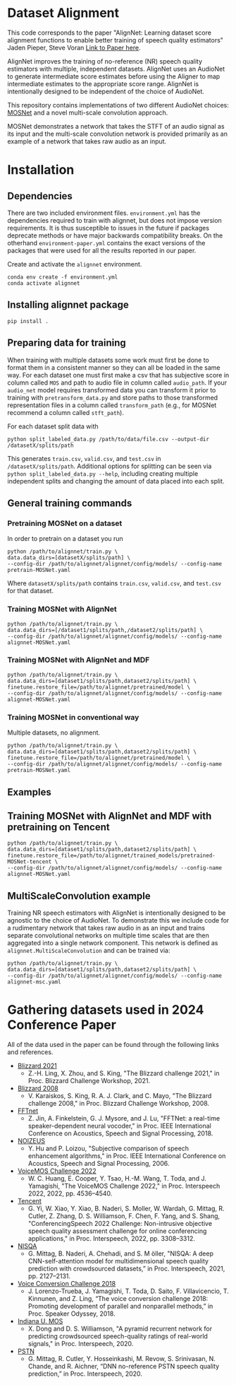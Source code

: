 # Dataset Alignment
This code corresponds to the paper "AlignNet: Learning dataset score alignment functions to enable better training of speech quality estimators" Jaden Pieper, Steve Voran [Link to Paper here](XXX).

AlignNet improves the training of no-reference (NR) speech quality estimators with multiple, independent datasets. AlignNet uses an AudioNet to generate intermediate score estimates before using the Aligner to map intermediate estimates to the appropriate score range.
AlignNet is intentionally designed to be independent of the choice of AudioNet.

This repository contains implementations of two different AudioNet choices: [MOSNet](https://arxiv.org/abs/1904.08352) and a novel multi-scale convolution approach. 

MOSNet demonstrates a network that takes the STFT of an audio signal as its input and the multi-scale convolution network is provided primarily as an example of a network that takes raw audio as an input.

# Installation
## Dependencies
There are two included environment files. `environment.yml` has the dependencies required to train with alignnet, but does not impose version requirements. It is thus susceptible to issues in the future if packages deprecate methods or have major backwards compatibility breaks. On the otherhand `environment-paper.yml` contains the exact versions of the packages that were used for all the results reported in our paper. 

Create and activate the `alignnet` environment.
```
conda env create -f environment.yml
conda activate alignnet
```

## Installing alignnet package
```
pip install .
```

## Preparing data for training
When training with multiple datasets some work must first be done to format them in a consistent manner so they can all be loaded in the same way.
For each dataset one must first make a csv that has subjective score in column called `MOS` and path to audio file in column called `audio_path`.
If your `audio_net` model requires transformed data you can transform it prior to training with `pretransform_data.py` and store paths to those transformed representation files in a column called `transform_path` (e.g., for MOSNet recommend a column called `stft_path`).


For each dataset split data with
```
python split_labeled_data.py /path/to/data/file.csv --output-dir /datasetX/splits/path
```
This generates `train.csv`, `valid.csv`, and `test.csv` in `/datasetX/splits/path`.
Additional options for splitting can be seen via `python split_labeled_data.py --help`, including creating multiple independent splits and changing the amount of data placed into each split.

## General training commands

### Pretraining MOSNet on a dataset
In order to pretrain on a dataset you run
```
python /path/to/alignnet/train.py \
data.data_dirs=[datasetX/splits/path] \
--config-dir /path/to/alignnet/alignnet/config/models/ --config-name pretrain-MOSNet.yaml
```
Where `datasetX/splits/path` contains `train.csv`, `valid.csv`, and `test.csv` for that dataset.

### Training MOSNet with AlignNet
```
python /path/to/alignnet/train.py \
data.data_dirs=[/dataset1/splits/path,/dataset2/splits/path] \
--config-dir /path/to/alignnet/alignnet/config/models/ --config-name alignnet-MOSNet.yaml
```

### Training MOSNet with AlignNet and MDF
```
python /path/to/alignnet/train.py \
data.data_dirs=[dataset1/splits/path,dataset2/splits/path] \
finetune.restore_file=/path/to/alignnet/pretrained/model \
--config-dir /path/to/alignnet/alignnet/config/models/ --config-name alignnet-MOSNet.yaml
```

### Training MOSNet in conventional way
Multiple datasets, no alignment.
```
python /path/to/alignnet/train.py \
data.data_dirs=[dataset1/splits/path,dataset2/splits/path] \
finetune.restore_file=/path/to/alignnet/pretrained/model \
--config-dir /path/to/alignnet/alignnet/config/models/ --config-name pretrain-MOSNet.yaml
```

## Examples
## Training MOSNet with AlignNet and MDF with pretraining on Tencent
```
python /path/to/alignnet/train.py \
data.data_dirs=[dataset1/splits/path,dataset2/splits/path] \
finetune.restore_file=/path/to/alignnet/trained_models/pretrained-MOSNet-tencent \
--config-dir /path/to/alignnet/alignnet/config/models/ --config-name alignnet-MOSNet.yaml
```

## MultiScaleConvolution example
Training NR speech estimators with AlignNet is intentionally designed to be agnostic to the choice of AudioNet.
To demonstrate this we include code for a rudimentary network that takes raw audio in as an input and trains separate convolutional networks on multiple time scales that are then aggregated into a single network component.
This network is defined as `alignnet.MultiScaleConvolution` and can be trained via:
```
python /path/to/alignnet/train.py \
data.data_dirs=[dataset1/splits/path,dataset2/splits/path] \
--config-dir /path/to/alignnet/alignnet/config/models/ --config-name alignnet-msc.yaml
```
# Gathering datasets used in 2024 Conference Paper
All of the data used in the paper can be found through the following links and references.

* [Blizzard 2021](https://www.cstr.ed.ac.uk/projects/blizzard/data.html)
  *  Z.-H. Ling, X. Zhou, and S. King, "The Blizzard challenge 2021," in Proc. Blizzard Challenge Workshop, 2021.
* [Blizzard 2008](https://www.cstr.ed.ac.uk/projects/blizzard/data.html)
  * V. Karaiskos, S. King, R. A. J. Clark, and C. Mayo, "The Blizzard challenge 2008," in Proc. Blizzard Challenge Workshop, 2008.
* [FFTnet](https://gfx.cs.princeton.edu/pubs/Jin_2018_FAR/clips/)
  *  Z. Jin, A. Finkelstein, G. J. Mysore, and J. Lu, "FFTNet: a real-time speaker-dependent neural vocoder," in Proc. IEEE International Conference on Acoustics, Speech and Signal Processing, 2018.
* [NOIZEUS](https://ecs.utdallas.edu/loizou/speech/noizeus/)
  * Y. Hu and P. Loizou, "Subjective comparison of speech enhancement algorithms," in Proc. IEEE International Conference on Acoustics, Speech and Signal Processing, 2006.
* [VoiceMOS Challenge 2022](https://codalab.lisn.upsaclay.fr/competitions/695)
  * W. C. Huang, E. Cooper, Y. Tsao, H.-M. Wang, T. Toda, and J. Yamagishi, "The VoiceMOS Challenge 2022," in Proc. Interspeech 2022, 2022, pp. 4536–4540.
* [Tencent](https://github.com/ConferencingSpeech/ConferencingSpeech2022)
  * G. Yi, W. Xiao, Y. Xiao, B. Naderi, S. Moller, W. Wardah, G. Mittag, R. Cutler, Z. Zhang, D. S. Williamson, F. Chen, F. Yang, and S. Shang, "ConferencingSpeech 2022 Challenge: Non-intrusive objective speech quality assessment challenge for online conferencing applications," in Proc. Interspeech, 2022, pp. 3308–3312.
* [NISQA](https://github.com/gabrielmittag/NISQA/wiki/NISQA-Corpus)
  * G. Mittag, B. Naderi, A. Chehadi, and S. M ̈oller, "NISQA: A deep CNN-self-attention model for multidimensional speech quality prediction with crowdsourced datasets,” in Proc. Interspeech, 2021, pp. 2127–2131.
* [Voice Conversion Challenge 2018](https://datashare.ed.ac.uk/handle/10283/3257)
  * J. Lorenzo-Trueba, J. Yamagishi, T. Toda, D. Saito, F. Villavicencio, T. Kinnunen, and Z. Ling, “The voice conversion challenge 2018: Promoting development of parallel and nonparallel methods,” in Proc. Speaker Odyssey, 2018.
* [Indiana U. MOS](https://github.com/ConferencingSpeech/ConferencingSpeech2022)
  * X. Dong and D. S. Williamson, "A pyramid recurrent network for predicting crowdsourced speech-quality ratings of real-world signals," in Proc. Interspeech, 2020.
* [PSTN](https://github.com/ConferencingSpeech/ConferencingSpeech2022)
  * G. Mittag, R. Cutler, Y. Hosseinkashi, M. Revow, S. Srinivasan, N. Chande, and R. Aichner, “DNN no-reference PSTN speech quality prediction,” in Proc. Interspeech, 2020.